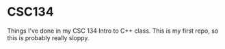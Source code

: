 CSC134
======

Things I've done in my CSC 134 Intro to C++ class. This is my first repo, so this is probably really sloppy.

